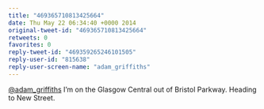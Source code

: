 ```yaml
---
title: "469365710813425664"
date: Thu May 22 06:34:40 +0000 2014
original-tweet-id: "469365710813425664"
retweets: 0
favorites: 0
reply-tweet-id: "469359265246101505"
reply-user-id: "815638"
reply-user-screen-name: "adam_griffiths"
---
```

<a href="https://twitter.com/adam_griffiths">@adam_griffiths</a> I’m on the Glasgow Central out of Bristol Parkway. Heading to New Street.
